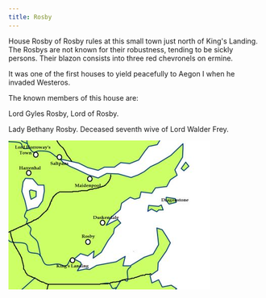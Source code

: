 ```yaml
---
title: Rosby
---
```


House Rosby of Rosby rules at this small town just north of King's Landing. The Rosbys are not known for their robustness, tending to be sickly persons. Their blazon consists into three red chevronels on ermine.

It was one of the first houses to yield peacefully to Aegon I when he invaded Westeros.

The known members of this house are:

Lord Gyles Rosby, Lord of Rosby.

Lady Bethany Rosby. Deceased seventh wive of Lord Walder Frey.

![Image](images/000025.jpg)


